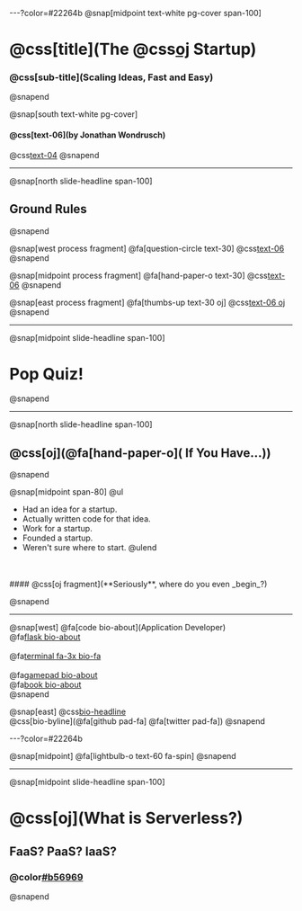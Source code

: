 ---?color=#22264b
@snap[midpoint text-white pg-cover span-100]
# @css[title](The @css[oj](Serverless) Startup)
### @css[sub-title](Scaling Ideas, Fast and Easy)
@snapend

@snap[south text-white pg-cover]
#### @css[text-06](by **Jonathan Wondrusch**)
@css[text-04](@jwondrusch)
@snapend

---

@snap[north slide-headline span-100]
## Ground Rules
@snapend

@snap[west process fragment]
@fa[question-circle text-30]
@css[text-06](**Questions**)
@snapend

@snap[midpoint process fragment]
@fa[hand-paper-o text-30]
@css[text-06](**Participation**)
@snapend

@snap[east process fragment]
@fa[thumbs-up text-30 oj]
@css[text-06 oj](**Fun**)
@snapend

---

@snap[midpoint slide-headline span-100]
# Pop Quiz!
@snapend

---

@snap[north slide-headline span-100]
## @css[oj](@fa[hand-paper-o]( If You Have...))
@snapend

@snap[midpoint span-80]
@ul
- Had an idea for a startup.
- Actually written code for that idea.
- Work for a startup.
- Founded a startup.
- Weren't sure where to start.
@ulend

<br/>
<br/>
#### @css[oj fragment](**Seriously**, where do you even _begin_?)

@snapend

---

@snap[west]
@fa[code bio-about](Application Developer)<br>
@fa[flask bio-about](Founder)
<br><br>
@fa[terminal fa-3x bio-fa](dev)
<br><br>
@fa[gamepad bio-about](Gamer)<br>
@fa[book bio-about](Reader)<br>
@snapend

@snap[east]
@css[bio-headline](Jonathan<br>Wondrusch)
<br>
@css[bio-byline](@fa[github pad-fa] @fa[twitter pad-fa])
@snapend

---?color=#22264b

@snap[midpoint]
@fa[lightbulb-o text-60 fa-spin]
@snapend

---

@snap[midpoint slide-headline span-100]
# @css[oj](What is Serverless?)
## FaaS? PaaS? IaaS?
### @color[#b56969](__Huh?!__)
@snapend
